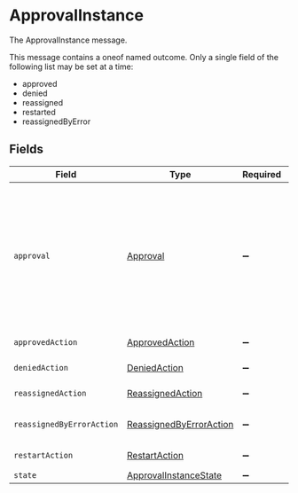 # ApprovalInstance

The ApprovalInstance message.

This message contains a oneof named outcome. Only a single field of the following list may be set at a time:
  - approved
  - denied
  - reassigned
  - restarted
  - reassignedByError



## Fields

| Field                                                                                                                                                                                                         | Type                                                                                                                                                                                                          | Required                                                                                                                                                                                                      | Description                                                                                                                                                                                                   |
| ------------------------------------------------------------------------------------------------------------------------------------------------------------------------------------------------------------- | ------------------------------------------------------------------------------------------------------------------------------------------------------------------------------------------------------------- | ------------------------------------------------------------------------------------------------------------------------------------------------------------------------------------------------------------- | ------------------------------------------------------------------------------------------------------------------------------------------------------------------------------------------------------------- |
| `approval`                                                                                                                                                                                                    | [Approval](../../models/shared/approval.md)                                                                                                                                                                   | :heavy_minus_sign:                                                                                                                                                                                            | The Approval message.<br/><br/>This message contains a oneof named typ. Only a single field of the following list may be set at a time:<br/>  - users<br/>  - manager<br/>  - appOwners<br/>  - group<br/>  - self<br/>  - entitlementOwners<br/> |
| `approvedAction`                                                                                                                                                                                              | [ApprovedAction](../../models/shared/approvedaction.md)                                                                                                                                                       | :heavy_minus_sign:                                                                                                                                                                                            | The ApprovedAction message.                                                                                                                                                                                   |
| `deniedAction`                                                                                                                                                                                                | [DeniedAction](../../models/shared/deniedaction.md)                                                                                                                                                           | :heavy_minus_sign:                                                                                                                                                                                            | The DeniedAction message.                                                                                                                                                                                     |
| `reassignedAction`                                                                                                                                                                                            | [ReassignedAction](../../models/shared/reassignedaction.md)                                                                                                                                                   | :heavy_minus_sign:                                                                                                                                                                                            | The ReassignedAction message.                                                                                                                                                                                 |
| `reassignedByErrorAction`                                                                                                                                                                                     | [ReassignedByErrorAction](../../models/shared/reassignedbyerroraction.md)                                                                                                                                     | :heavy_minus_sign:                                                                                                                                                                                            | The ReassignedByErrorAction message.                                                                                                                                                                          |
| `restartAction`                                                                                                                                                                                               | [RestartAction](../../models/shared/restartaction.md)                                                                                                                                                         | :heavy_minus_sign:                                                                                                                                                                                            | The RestartAction message.                                                                                                                                                                                    |
| `state`                                                                                                                                                                                                       | [ApprovalInstanceState](../../models/shared/approvalinstancestate.md)                                                                                                                                         | :heavy_minus_sign:                                                                                                                                                                                            | The state field.                                                                                                                                                                                              |